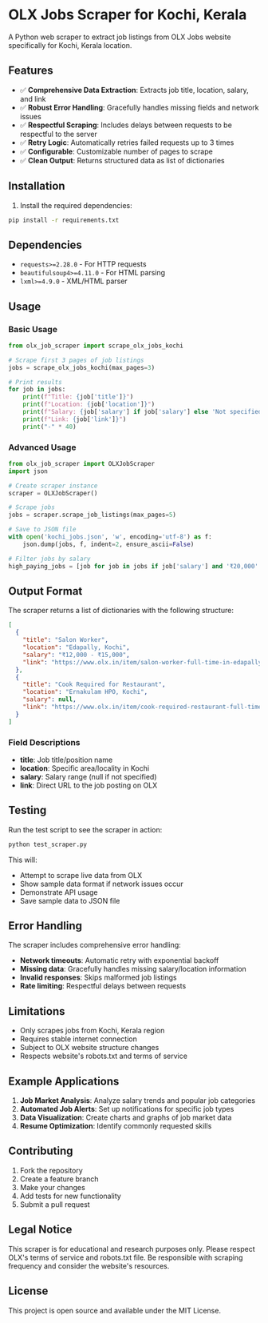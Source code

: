 # OLX Jobs Scraper for Kochi, Kerala

A Python web scraper to extract job listings from OLX Jobs website specifically for Kochi, Kerala location.

## Features

- ✅ **Comprehensive Data Extraction**: Extracts job title, location, salary, and link
- ✅ **Robust Error Handling**: Gracefully handles missing fields and network issues  
- ✅ **Respectful Scraping**: Includes delays between requests to be respectful to the server
- ✅ **Retry Logic**: Automatically retries failed requests up to 3 times
- ✅ **Configurable**: Customizable number of pages to scrape
- ✅ **Clean Output**: Returns structured data as list of dictionaries

## Installation

1. Install the required dependencies:
```bash
pip install -r requirements.txt
```

## Dependencies

- `requests>=2.28.0` - For HTTP requests
- `beautifulsoup4>=4.11.0` - For HTML parsing
- `lxml>=4.9.0` - XML/HTML parser

## Usage

### Basic Usage

```python
from olx_job_scraper import scrape_olx_jobs_kochi

# Scrape first 3 pages of job listings
jobs = scrape_olx_jobs_kochi(max_pages=3)

# Print results
for job in jobs:
    print(f"Title: {job['title']}")
    print(f"Location: {job['location']}")
    print(f"Salary: {job['salary'] if job['salary'] else 'Not specified'}")
    print(f"Link: {job['link']}")
    print("-" * 40)
```

### Advanced Usage

```python
from olx_job_scraper import OLXJobScraper
import json

# Create scraper instance
scraper = OLXJobScraper()

# Scrape jobs
jobs = scraper.scrape_job_listings(max_pages=5)

# Save to JSON file
with open('kochi_jobs.json', 'w', encoding='utf-8') as f:
    json.dump(jobs, f, indent=2, ensure_ascii=False)

# Filter jobs by salary
high_paying_jobs = [job for job in jobs if job['salary'] and '₹20,000' in job['salary']]
```

## Output Format

The scraper returns a list of dictionaries with the following structure:

```json
[
  {
    "title": "Salon Worker",
    "location": "Edapally, Kochi", 
    "salary": "₹12,000 - ₹15,000",
    "link": "https://www.olx.in/item/salon-worker-full-time-in-edapally-kochi-iid-1234567890"
  },
  {
    "title": "Cook Required for Restaurant",
    "location": "Ernakulam HPO, Kochi",
    "salary": null,
    "link": "https://www.olx.in/item/cook-required-restaurant-full-time-in-ernakulam-hpo-kochi-iid-1234567891"
  }
]
```

### Field Descriptions

- **title**: Job title/position name
- **location**: Specific area/locality in Kochi  
- **salary**: Salary range (null if not specified)
- **link**: Direct URL to the job posting on OLX

## Testing

Run the test script to see the scraper in action:

```bash
python test_scraper.py
```

This will:
- Attempt to scrape live data from OLX
- Show sample data format if network issues occur
- Demonstrate API usage
- Save sample data to JSON file

## Error Handling

The scraper includes comprehensive error handling:

- **Network timeouts**: Automatic retry with exponential backoff
- **Missing data**: Gracefully handles missing salary/location information
- **Invalid responses**: Skips malformed job listings
- **Rate limiting**: Respectful delays between requests

## Limitations

- Only scrapes jobs from Kochi, Kerala region
- Requires stable internet connection
- Subject to OLX website structure changes
- Respects website's robots.txt and terms of service

## Example Applications

1. **Job Market Analysis**: Analyze salary trends and popular job categories
2. **Automated Job Alerts**: Set up notifications for specific job types
3. **Data Visualization**: Create charts and graphs of job market data
4. **Resume Optimization**: Identify commonly requested skills

## Contributing

1. Fork the repository
2. Create a feature branch
3. Make your changes
4. Add tests for new functionality
5. Submit a pull request

## Legal Notice

This scraper is for educational and research purposes only. Please respect OLX's terms of service and robots.txt file. Be responsible with scraping frequency and consider the website's resources.

## License

This project is open source and available under the MIT License.